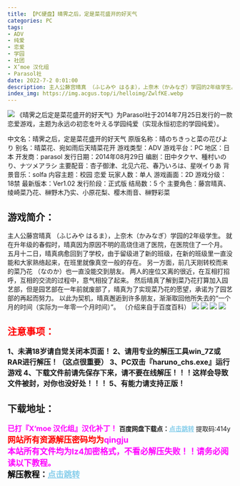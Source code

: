 ```yaml
---
title: 【PC硬盘】晴霁之后，定是菜花盛开的好天气
categories: PC
tags:
- ADV
- 纯爱
- 恋爱
- 学园
- 社团
- X’moe 汉化组
- Parasol社
date: 2022-7-2 0:01:00
description: 主人公藤宫晴真 （ふじみや はるま），上奈木（かみなぎ）学园的2年级学生。就在升年级的春假时，晴真因为原因不明的高烧住进了医院，在医院住了一个月。五月十二日，晴真病愈回到了学校，由于留级进了新的班级，在新的班级里一直没能和大家熟络起来，在班里就像真空一般的存在。
index_img: https://img.acgus.top/i/helloimg/ZwlfKE.webp
---
```

![](https://img.acgus.top/i/helloimg/ZwlfKE.webp)
《晴霁之后定是菜花盛开的好天气》为Parasol社于2014年7月25日发行的一款恋爱游戏，主题为永远の初恋を叶える学园纯爱（实现永恒初恋的学园纯爱）。

中文名：晴霁之后，定是菜花盛开的好天气
原版名称：晴のちきっと菜の花びより
别名：晴菜花、宛如雨后天晴菜花开
游戏类型：ADV
游戏平台：PC
地区：日本
开发商：parasol
发行日期：2014年08月29日
编剧：田中タクヤ、種村いのり、ナツメアラシ
主要配音：杏子御津、北见六花、春乃いろは、星咲イりあ
背景音乐：solfa
内容主题：校园 恋爱
玩家人数：单人
游戏画面：2D
游戏分级：18禁
最新版本：Ver1.02 
发行阶段：正式版
结局数：5 个
主要角色：藤宫晴真、绫崎菜乃花、榊野木乃实、小原花梨、樱木雨音、榊野彩菜

## 游戏简介：
主人公藤宫晴真 （ふじみや はるま），上奈木（かみなぎ）学园的2年级学生。
就在升年级的春假时，晴真因为原因不明的高烧住进了医院，在医院住了一个月。
五月十二日，晴真病愈回到了学校，由于留级进了新的班级，在新的班级里一直没能和大家熟络起来，在班里就像真空一般的存在。
另一方面，前几天刚转校而来的菜乃花 （なのか）也一直没能交到朋友。
两人的座位又离的很近，在互相打招呼，互相的交流的过程中，意气相投了起来。
然后晴真了解到菜乃花打算加入园艺部，但是园艺部在一年前就废部了，晴真为了实现菜乃花的愿望，承诺为了园艺部的再起而努力。
以此为契机，晴真邂逅到许多朋友，渐渐取回他所失去的“一个月的时间（实际为一年零一个月时间）”。
（介绍来自于百度百科）
![](https://img.acgus.top/i/helloimg/ZwMB5g.webp)
![](https://img.acgus.top/i/helloimg/ZwlyzX.webp)
![](https://img.acgus.top/i/helloimg/Zwlui9.webp)
![](https://img.acgus.top/i/helloimg/ZwljoY.webp)



## <font color=#FF0000 >注意事项：</font>
<font size=3><b>1、未满18岁请自觉关闭本页面！
2、请用专业的解压工具win_7Z或RAR进行解压！（这点很重要）
3、PC双击『haruno_chs.exe』运行游戏
4、下载文件前请先保存下来，请不要在线解压！！！这样会导致文件被封，对你也没好处！！！
5、有能力请支持正版！</b></font>

## 下载地址：
<font color=#FF00FF size=3>**已打『X’moe 汉化组』汉化补丁！**</font>
<b>百度网盘下载点：</b><a href="https://pan.baidu.com/s/1LvddjC2sRsUzrZZt89nd1g?pwd=414y" style="color: #87CEEB;"><b>点击跳转</b></a> 提取码:414y
<a style="padding: 0" href="https://post.qingju.org/AD/"><img style="max-width:100%" src="https://img.acgus.top/i/2024/07/478f689b8021d8d499ab43d21acf137a.gif" alt=""></a>
<b><font color=#FF0000 size=4>网站所有资源解压密码均为</b></font><b><font color=#FF00FF size=4>qingju</font><font color=#FF0000 ></font></b><br><b><font color=#FF00FF size=4>本站所有文件均为lz4加密格式，不看必解压失败！！请务必阅读以下教程。</b></font><br><b><font color=#000 size=4>解压教程：</b><a href="https://post.qingju.org/tutorial/000/" style="color: #87CEEB;"><b>点击跳转</b></a>
